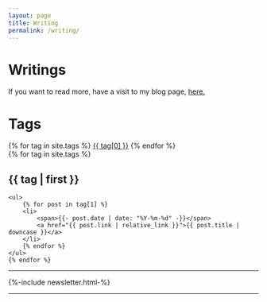 ```yaml
---
layout: page
title: Writing
permalink: /writing/
---
```


<h1>Writings</h1>
<p>If you want to read more, have a visit to my blog page, <a href="https://wmsa.hashnode.dev/">here.</a></p>

<h1>Tags</h1>
<div>
    {% for tag in site.tags %}
    <a href="#{{ tag[0] | slugify }}" class="post-tag">{{ tag[0] }}</a>
    {% endfor %}
</div>

<!-- <hr><hr/> -->

<div>
    {% for tag in site.tags %}
    <h2 id="{{ tag[0] | slugify }}">{{ tag | first }}</h2>

    <ul>
        {% for post in tag[1] %}
        <li>
            <span>{{- post.date | date: "%Y-%m-%d" -}}</span>
            <a href="{{ post.link | relative_link }}">{{ post.title | downcase }}</a>
        </li>
        {% endfor %}
    </ul>
    {% endfor %}
</div>

<hr>
{%-include newsletter.html-%}
<hr>
